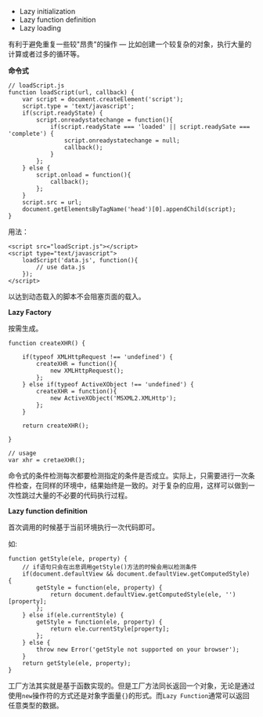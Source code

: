 
- Lazy initialization
- Lazy function definition
- Lazy loading

有利于避免重复一些较"昂贵"的操作 — 比如创建一个较复杂的对象，执行大量的计算或者过多的循环等。

**命令式**

    // loadScript.js
    function loadScript(url, callback) {
        var script = document.createElement('script');
        script.type = 'text/javascript';
        if(script.readyState) {
            script.onreadystatechange = function(){
                if(script.readyState === 'loaded' || script.readySate === 'complete') {
                    script.onreadystatechange = null;
                    callback();
                }
            };
        } else {
            script.onload = function(){
                callback();
            };
        }
        script.src = url;
        document.getElementsByTagName('head')[0].appendChild(script);
    }
    
用法：

    <script src="loadScript.js"></script>
    <script type="text/javascript">
        loadScript('data.js', function(){
            // use data.js
        });
    </script>
    
以达到动态载入的脚本不会阻塞页面的载入。

**Lazy Factory**

按需生成。

    function createXHR() {
    
        if(typeof XMLHttpRequest !== 'undefined') {
            createXHR = function(){
                new XMLHttpRequest();
            };
        } else if(typeof ActiveXObject !== 'undefined') {
            createXHR = function(){
                new ActiveXObject('MSXML2.XMLHttp');
            };
        }
        
        return createXHR();
    
    }
    
    // usage
    var xhr = cretaeXHR();    

命令式的条件检测每次都要检测指定的条件是否成立。实际上，只需要进行一次条件检查，在同样的环境中，结果始终是一致的。对于复杂的应用，这样可以做到一次性跳过大量的不必要的代码执行过程。

**Lazy function definition**

首次调用的时候基于当前环境执行一次代码即可。

如:

    function getStyle(ele, property) {
        // if语句只会在出息调用getStyle()方法的时候会用以检测条件
        if(document.defaultView && document.defaultView.getComputedStyle) {
            getStyle = function(ele, property) {
                return document.defaultView.getComputedStyle(ele, '')[property];
            };
        } else if(ele.currentStyle) {
            getStyle = function(ele, property) {
                return ele.currentStyle[property];
            };
        } else {
            throw new Error('getStyle not supported on your browser');
        }
        return getStyle(ele, property);   
    }
    
工厂方法其实就是基于函数实现的。但是工厂方法同长返回一个对象，无论是通过使用`new`操作符的方式还是对象字面量`{}`的形式。而`Lazy Function`通常可以返回任意类型的数据。
